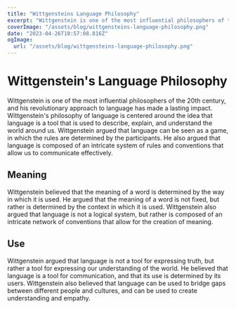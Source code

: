 ```yaml
---
title: "Wittgensteins Language Philosophy"
excerpt: "Wittgenstein is one of the most influential philosophers of the 20th century, and his revolutionary approach to language has made a lasting impact. . Wittgenstein argued that language can be seen as a game, in which the rules are determined by the participants."
coverImage: "/assets/blog/wittgensteins-language-philosophy.png"
date: "2023-04-26T10:57:08.816Z"
ogImage:
  url: "/assets/blog/wittgensteins-language-philosophy.png"
---
```




# Wittgenstein's Language Philosophy
Wittgenstein is one of the most influential philosophers of the 20th century, and his revolutionary approach to language has made a lasting impact. Wittgenstein's philosophy of language is centered around the idea that language is a tool that is used to describe, explain, and understand the world around us. Wittgenstein argued that language can be seen as a game, in which the rules are determined by the participants. He also argued that language is composed of an intricate system of rules and conventions that allow us to communicate effectively.

## Meaning
Wittgenstein believed that the meaning of a word is determined by the way in which it is used. He argued that the meaning of a word is not fixed, but rather is determined by the context in which it is used. Wittgenstein also argued that language is not a logical system, but rather is composed of an intricate network of conventions that allow for the creation of meaning.

## Use
Wittgenstein argued that language is not a tool for expressing truth, but rather a tool for expressing our understanding of the world. He believed that language is a tool for communication, and that its use is determined by its users. Wittgenstein also believed that language can be used to bridge gaps between different people and cultures, and can be used to create understanding and empathy.
